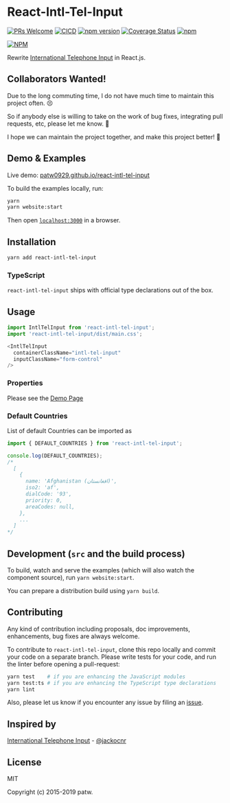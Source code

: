 # React-Intl-Tel-Input

[![PRs Welcome](https://img.shields.io/badge/PRs-welcome-brightgreen.svg?style=flat-square)](http://makeapullrequest.com)
[![CICD](https://github.com/patw0929/react-intl-tel-input/actions/workflows/main.yml/badge.svg)](https://github.com/patw0929/react-intl-tel-input/actions/workflows/main.yml)
[![npm version](https://badge.fury.io/js/react-intl-tel-input.svg)](http://badge.fury.io/js/react-intl-tel-input)
[![Coverage Status](https://coveralls.io/repos/github/patw0929/react-intl-tel-input/badge.svg?branch=master)](https://coveralls.io/github/patw0929/react-intl-tel-input?branch=master)
[![npm](https://img.shields.io/npm/l/express.svg?maxAge=2592000)]()

[![NPM](https://nodei.co/npm/react-intl-tel-input.png?downloads=true&downloadRank=true&stars=true)](https://nodei.co/npm/react-intl-tel-input/)

Rewrite [International Telephone Input](https://github.com/jackocnr/intl-tel-input) in React.js.


## Collaborators Wanted!

Due to the long commuting time, I do not have much time to maintain this project often. 😣

So if anybody else is willing to take on the work of bug fixes, integrating pull requests, etc,
please let me know. 🙌

I hope we can maintain the project together, and make this project better! 💪

## Demo & Examples

Live demo: [patw0929.github.io/react-intl-tel-input](https://patw0929.github.io/react-intl-tel-input/)

To build the examples locally, run:

```bash
yarn
yarn website:start
```

Then open [`localhost:3000`](http://localhost:3000) in a browser.


## Installation

```bash
yarn add react-intl-tel-input
```


### TypeScript

`react-intl-tel-input` ships with official type declarations out of the box.


## Usage

```javascript
import IntlTelInput from 'react-intl-tel-input';
import 'react-intl-tel-input/dist/main.css';

<IntlTelInput
  containerClassName="intl-tel-input"
  inputClassName="form-control"
/>
```

### Properties

Please see the [Demo Page](https://patw0929.github.io/react-intl-tel-input/)

### Default Countries

List of default Countries can be imported as

```javascript
import { DEFAULT_COUNTRIES } from 'react-intl-tel-input';

console.log(DEFAULT_COUNTRIES);
/*
  [
    {
      name: 'Afghanistan (‫افغانستان‬‎)',
      iso2: 'af',
      dialCode: '93',
      priority: 0,
      areaCodes: null,
    },
    ...
  ]
*/
```


## Development (`src` and the build process)

To build, watch and serve the examples (which will also watch the component source), run `yarn website:start`.

You can prepare a distribution build using `yarn build`.

## Contributing

Any kind of contribution including proposals, doc improvements, enhancements, bug fixes are always welcome. 

To contribute to `react-intl-tel-input`, clone this repo locally and commit your code on a separate branch. Please write tests for your code, and run the linter before opening a pull-request:

```bash
yarn test    # if you are enhancing the JavaScript modules
yarn test:ts # if you are enhancing the TypeScript type declarations
yarn lint
```

Also, please let us know if you encounter any issue by filing an [issue](https://github.com/patw0929/react-intl-tel-input/issues).

## Inspired by

[International Telephone Input](https://github.com/jackocnr/intl-tel-input) - [@jackocnr](https://github.com/jackocnr)


## License

MIT

Copyright (c) 2015-2019 patw.
